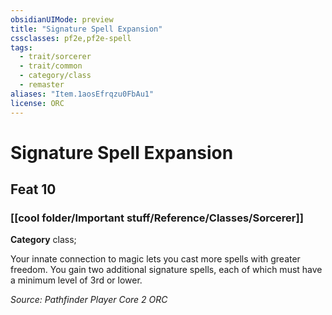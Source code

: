 ```yaml
---
obsidianUIMode: preview
title: "Signature Spell Expansion"
cssclasses: pf2e,pf2e-spell
tags:
  - trait/sorcerer
  - trait/common
  - category/class
  - remaster
aliases: "Item.1aosEfrqzu0FbAu1"
license: ORC
---
```

# Signature Spell Expansion
## Feat 10
### [[cool folder/Important stuff/Reference/Classes/Sorcerer]]

**Category** class; 




Your innate connection to magic lets you cast more spells with greater freedom. You gain two additional signature spells, each of which must have a minimum level of 3rd or lower.

*Source: Pathfinder Player Core 2*
*ORC*